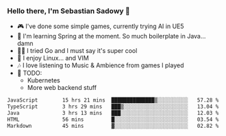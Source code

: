 ### Hello there, I'm Sebastian Sadowy 👋

 - 🎮 I've done some simple games, currently trying AI in UE5
 - 🍃 I'm learning Spring at the moment. So much boilerplate in Java... damn 
 - 🏃‍♀️ I tried Go and I must say it's super cool
 - 🐧 I enjoy Linux... and VIM
 - 🎶 I love listening to Music & Ambience from games I played
 - 🌱 TODO:
   * Kubernetes
   * More web backend stuff
<!--START_SECTION:waka-->

```txt
JavaScript        15 hrs 21 mins  ██████████████▒░░░░░░░░░░   57.28 %
TypeScript        3 hrs 29 mins   ███▒░░░░░░░░░░░░░░░░░░░░░   13.04 %
Java              3 hrs 13 mins   ███░░░░░░░░░░░░░░░░░░░░░░   12.03 %
HTML              56 mins         █░░░░░░░░░░░░░░░░░░░░░░░░   03.54 %
Markdown          45 mins         ▓░░░░░░░░░░░░░░░░░░░░░░░░   02.82 %
```

<!--END_SECTION:waka-->
